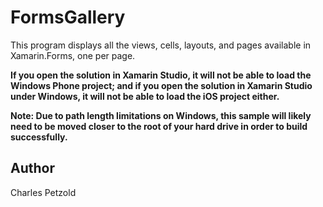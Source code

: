 FormsGallery
============

This program displays all the views, cells, layouts, and pages available in Xamarin.Forms, 
one per page.

**If you open the solution in Xamarin Studio, it will not be able to load the Windows Phone project;
and if you open the solution in Xamarin Studio under Windows, it will not be able to load the iOS project either.**

**Note: Due to path length limitations on Windows, this sample will likely need to be moved
closer to the root of your hard drive in order to build successfully.**

Author
------

Charles Petzold
